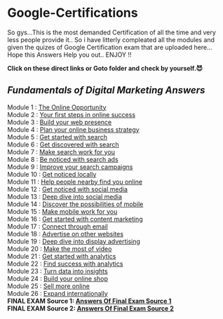 # Google-Certifications
So gys...This is the most demanded Certification of all the time and very less people provide it.. So i have litterly compleated all the modules and given the quizes of Google Certification exam that are uploaded here... Hope this Answers Help you out..   ENJOY !!

<b>Click on these direct links or Goto folder and check by yourself.😈</b>
<h2><i> Fundamentals of Digital Marketing Answers </i></h2>

Module 1 : <a href="https://github.com/amaneleven/Google-Certifications/blob/main/Fundamentals%20of%20Digital%20Marketing/The%20Online%20Opportunity.jpeg"> The Online Opportunity </a> <br>
Module 2 : <a href="https://github.com/amaneleven/Google-Certifications/blob/main/Fundamentals%20of%20Digital%20Marketing/Your%20first%20steps%20in%20online%20success.jpeg"> Your first steps in online success </a><br>
Module 3 : <a href="https://github.com/amaneleven/Google-Certifications/blob/main/Fundamentals%20of%20Digital%20Marketing/Build%20your%20web%20presence.png"> Build your web presence </a><br>
Module 4 : <a href="https://github.com/amaneleven/Google-Certifications/blob/main/Fundamentals%20of%20Digital%20Marketing/Plan%20your%20online%20business%20strategy.png"> Plan your online business strategy </a><br>
Module 5 : <a href="https://github.com/amaneleven/Google-Certifications/blob/main/Fundamentals%20of%20Digital%20Marketing/Get%20started%20with%20search.png"> Get started with search </a><br>
Module 6 : <a href="https://github.com/amaneleven/Google-Certifications/blob/main/Fundamentals%20of%20Digital%20Marketing/Get%20discovered%20with%20search.png "> Get discovered with search  </a><br>
Module 7 : <a href="https://github.com/amaneleven/Google-Certifications/blob/main/Fundamentals%20of%20Digital%20Marketing/Make%20search%20work%20for%20you.png"> Make search work for you </a> <br>
Module 8 : <a href="https://github.com/amaneleven/Google-Certifications/blob/main/Fundamentals%20of%20Digital%20Marketing/Be%20noticed%20with%20search%20ads.png "> Be noticed with search ads </a><br>
Module 9 : <a href="https://github.com/amaneleven/Google-Certifications/blob/main/Fundamentals%20of%20Digital%20Marketing/Improve%20your%20search%20campaigns.png"> Improve your search campaigns </a><br>
Module 10 : <a href="https://github.com/amaneleven/Google-Certifications/blob/main/Fundamentals%20of%20Digital%20Marketing/Get%20noticed%20locally.png "> Get noticed locally </a><br>
Module 11 : <a href="https://github.com/amaneleven/Google-Certifications/blob/main/Fundamentals%20of%20Digital%20Marketing/Help%20people%20nearby%20find%20you%20online.png"> Help people nearby find you online </a><br>
Module 12 : <a href="https://github.com/amaneleven/Google-Certifications/blob/main/Fundamentals%20of%20Digital%20Marketing/Get%20noticed%20with%20social%20media.png"> Get noticed with social media </a><br>
Module 13 : <a href="https://github.com/amaneleven/Google-Certifications/blob/main/Fundamentals%20of%20Digital%20Marketing/Deep%20dive%20into%20social%20media.png"> Deep dive into social media </a> <br>
Module 14 : <a href="https://github.com/amaneleven/Google-Certifications/blob/main/Fundamentals%20of%20Digital%20Marketing/Discover%20the%20possibilities%20of%20mobile.png">Discover the possibilities of mobile  </a> <br>
Module 15 : <a href="https://github.com/amaneleven/Google-Certifications/blob/main/Fundamentals%20of%20Digital%20Marketing/Make%20mobile%20work%20for%20you.png">Make mobile work for you  </a> <br>
Module 16 : <a href="https://github.com/amaneleven/Google-Certifications/blob/main/Fundamentals%20of%20Digital%20Marketing/Get%20started%20with%20content%20marketing.png">Get started with content marketing  </a> <br>
Module 17 : <a href="https://github.com/amaneleven/Google-Certifications/blob/main/Fundamentals%20of%20Digital%20Marketing/Connect%20through%20email.png">Connect through email </a> <br>
Module 18 : <a href="https://github.com/amaneleven/Google-Certifications/blob/main/Fundamentals%20of%20Digital%20Marketing/Advertise%20on%20other%20websites.png">Advertise on other websites </a> <br>
Module 19 : <a href="https://github.com/amaneleven/Google-Certifications/blob/main/Fundamentals%20of%20Digital%20Marketing/Deep%20dive%20into%20display%20advertising.png">Deep dive into display advertising </a> <br>
Module 20 : <a href="https://github.com/amaneleven/Google-Certifications/blob/main/Fundamentals%20of%20Digital%20Marketing/Make%20the%20most%20of%20video.png">Make the most of video </a> <br>
Module 21 : <a href="https://github.com/amaneleven/Google-Certifications/blob/main/Fundamentals%20of%20Digital%20Marketing/Get%20started%20with%20analytics.png">Get started with analytics </a> <br>
Module 22 : <a href="https://github.com/amaneleven/Google-Certifications/blob/main/Fundamentals%20of%20Digital%20Marketing/Find%20success%20with%20analytics.png">Find success with analytics </a> <br>
Module 23 : <a href="https://github.com/amaneleven/Google-Certifications/blob/main/Fundamentals%20of%20Digital%20Marketing/Turn%20data%20into%20insights.png">Turn data into insights </a> <br>
Module 24 : <a href="https://github.com/amaneleven/Google-Certifications/blob/main/Fundamentals%20of%20Digital%20Marketing/Build%20your%20online%20shop.png">Build your online shop </a> <br>
Module 25 : <a href="https://github.com/amaneleven/Google-Certifications/blob/main/Fundamentals%20of%20Digital%20Marketing/Sell%20more%20online.png">Sell more online </a> <br>
Module 26 : <a href="https://github.com/amaneleven/Google-Certifications/blob/main/Fundamentals%20of%20Digital%20Marketing/Expand%20internationally.png">Expand internationally</a> <br>
<b>FINAL EXAM Source 1: <a href="https://mega.nz/file/sp90VAjI#VVeMTxQyBs-0INRX0BIs8rPwruD7s7q2nLV_Lul7qcQ"> Answers Of Final Exam Source 1  </b></a> <br>
<b>FINAL EXAM Source 2: <a href="https://mega.nz/file/4w82xAxI#y0re2Mv2KT1qQz7JsESaaR5XCzpw0aqAdEm4BTOnLss"> Answers Of Final Exam Source 2 </b></a> <br>

